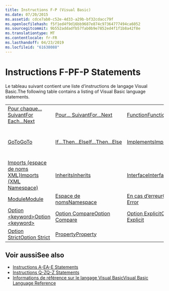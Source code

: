 ```yaml
---
title: Instructions F-P (Visual Basic)
ms.date: 07/20/2015
ms.assetid: cdce7ab0-c52e-4d33-a29b-bf32cdacc79f
ms.openlocfilehash: f5f1ed4f9d16bb9687e874c97364777494ca6052
ms.sourcegitcommit: 9b552addadfb57fab0b9e7852ed4f1f1b8a42f8e
ms.translationtype: MT
ms.contentlocale: fr-FR
ms.lasthandoff: 04/23/2019
ms.locfileid: "61638088"
---
```

# <a name="f-p-statements"></a><span data-ttu-id="5c361-102">Instructions F-P</span><span class="sxs-lookup"><span data-stu-id="5c361-102">F-P Statements</span></span>
<span data-ttu-id="5c361-103">Le tableau suivant contient une liste d’instructions de langage Visual Basic.</span><span class="sxs-lookup"><span data-stu-id="5c361-103">The following table contains a listing of Visual Basic language statements.</span></span>  
  
|||||  
|---|---|---|---|  
|[<span data-ttu-id="5c361-104">Pour chaque... Suivant</span><span class="sxs-lookup"><span data-stu-id="5c361-104">For Each...Next</span></span>](../../../visual-basic/language-reference/statements/for-each-next-statement.md)|[<span data-ttu-id="5c361-105">Pour... Suivant</span><span class="sxs-lookup"><span data-stu-id="5c361-105">For...Next</span></span>](../../../visual-basic/language-reference/statements/for-next-statement.md)|[<span data-ttu-id="5c361-106">Function</span><span class="sxs-lookup"><span data-stu-id="5c361-106">Function</span></span>](../../../visual-basic/language-reference/statements/function-statement.md)|[<span data-ttu-id="5c361-107">Get</span><span class="sxs-lookup"><span data-stu-id="5c361-107">Get</span></span>](../../../visual-basic/language-reference/statements/get-statement.md)|  
|[<span data-ttu-id="5c361-108">GoTo</span><span class="sxs-lookup"><span data-stu-id="5c361-108">GoTo</span></span>](../../../visual-basic/language-reference/statements/goto-statement.md)|[<span data-ttu-id="5c361-109">If...Then...Else</span><span class="sxs-lookup"><span data-stu-id="5c361-109">If...Then...Else</span></span>](../../../visual-basic/language-reference/statements/if-then-else-statement.md)|[<span data-ttu-id="5c361-110">Implements</span><span class="sxs-lookup"><span data-stu-id="5c361-110">Implements</span></span>](../../../visual-basic/language-reference/statements/implements-statement.md)|[<span data-ttu-id="5c361-111">Imports (espace de noms et type .NET)</span><span class="sxs-lookup"><span data-stu-id="5c361-111">Imports (.NET Namespace and Type)</span></span>](../../../visual-basic/language-reference/statements/imports-statement-net-namespace-and-type.md)|  
|[<span data-ttu-id="5c361-112">Imports (espace de noms XML)</span><span class="sxs-lookup"><span data-stu-id="5c361-112">Imports (XML Namespace)</span></span>](../../../visual-basic/language-reference/statements/imports-statement-xml-namespace.md)|[<span data-ttu-id="5c361-113">Inherits</span><span class="sxs-lookup"><span data-stu-id="5c361-113">Inherits</span></span>](../../../visual-basic/language-reference/statements/inherits-statement.md)|[<span data-ttu-id="5c361-114">Interface</span><span class="sxs-lookup"><span data-stu-id="5c361-114">Interface</span></span>](../../../visual-basic/language-reference/statements/interface-statement.md)|[<span data-ttu-id="5c361-115">Mid</span><span class="sxs-lookup"><span data-stu-id="5c361-115">Mid</span></span>](../../../visual-basic/language-reference/statements/mid-statement.md)|  
|[<span data-ttu-id="5c361-116">Module</span><span class="sxs-lookup"><span data-stu-id="5c361-116">Module</span></span>](../../../visual-basic/language-reference/statements/module-statement.md)|[<span data-ttu-id="5c361-117">Espace de noms</span><span class="sxs-lookup"><span data-stu-id="5c361-117">Namespace</span></span>](../../../visual-basic/language-reference/statements/namespace-statement.md)|[<span data-ttu-id="5c361-118">En cas d’erreur</span><span class="sxs-lookup"><span data-stu-id="5c361-118">On Error</span></span>](../../../visual-basic/language-reference/statements/on-error-statement.md)|[<span data-ttu-id="5c361-119">Operator</span><span class="sxs-lookup"><span data-stu-id="5c361-119">Operator</span></span>](../../../visual-basic/language-reference/statements/operator-statement.md)|  
|[<span data-ttu-id="5c361-120">Option \<keyword></span><span class="sxs-lookup"><span data-stu-id="5c361-120">Option \<keyword></span></span>](../../../visual-basic/language-reference/statements/option-keyword-statement.md)|[<span data-ttu-id="5c361-121">Option Compare</span><span class="sxs-lookup"><span data-stu-id="5c361-121">Option Compare</span></span>](../../../visual-basic/language-reference/statements/option-compare-statement.md)|[<span data-ttu-id="5c361-122">Option Explicit</span><span class="sxs-lookup"><span data-stu-id="5c361-122">Option Explicit</span></span>](../../../visual-basic/language-reference/statements/option-explicit-statement.md)|[<span data-ttu-id="5c361-123">Option Infer</span><span class="sxs-lookup"><span data-stu-id="5c361-123">Option Infer</span></span>](../../../visual-basic/language-reference/statements/option-infer-statement.md)|  
|[<span data-ttu-id="5c361-124">Option Strict</span><span class="sxs-lookup"><span data-stu-id="5c361-124">Option Strict</span></span>](../../../visual-basic/language-reference/statements/option-strict-statement.md)|[<span data-ttu-id="5c361-125">Property</span><span class="sxs-lookup"><span data-stu-id="5c361-125">Property</span></span>](../../../visual-basic/language-reference/statements/property-statement.md)|||  
  
## <a name="see-also"></a><span data-ttu-id="5c361-126">Voir aussi</span><span class="sxs-lookup"><span data-stu-id="5c361-126">See also</span></span>

- [<span data-ttu-id="5c361-127">Instructions A-E</span><span class="sxs-lookup"><span data-stu-id="5c361-127">A-E Statements</span></span>](../../../visual-basic/language-reference/statements/a-e-statements.md)
- [<span data-ttu-id="5c361-128">Instructions Q-Z</span><span class="sxs-lookup"><span data-stu-id="5c361-128">Q-Z Statements</span></span>](../../../visual-basic/language-reference/statements/q-z-statements.md)
- [<span data-ttu-id="5c361-129">Informations de référence sur le langage Visual Basic</span><span class="sxs-lookup"><span data-stu-id="5c361-129">Visual Basic Language Reference</span></span>](../../../visual-basic/language-reference/index.md)
